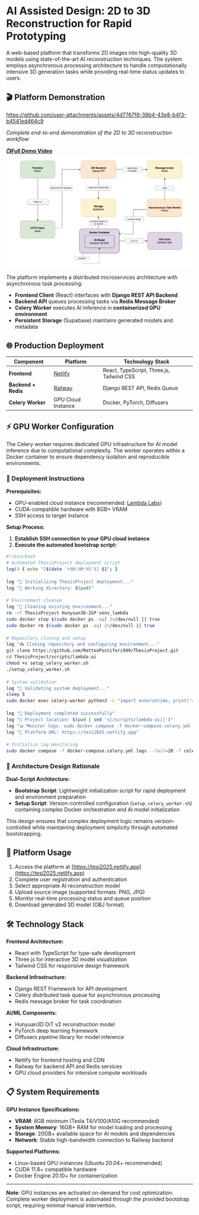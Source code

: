 # AI Assisted Design: 2D to 3D Reconstruction for Rapid Prototyping

A web-based platform that transforms 2D images into high-quality 3D models using state-of-the-art AI reconstruction techniques. The system employs asynchronous processing architecture to handle computationally intensive 3D generation tasks while providing real-time status updates to users.

## 🎬 Platform Demonstration

https://github.com/user-attachments/assets/4d7767f6-39b4-43e8-b4f3-b4541ed464c9


*Complete end-to-end demonstration of the 2D to 3D reconstruction workflow*

**[📺Full Demo Video](docs/videoDemostration.mp4)**
![System Architecture](docs/ComponentDiagram.png)

The platform implements a distributed microservices architecture with asynchronous task processing:
- **Frontend Client** (React) interfaces with **Django REST API Backend**
- **Backend API** queues processing tasks via **Redis Message Broker**
- **Celery Worker** executes AI inference in **containerized GPU environment**
- **Persistent Storage** (Supabase) maintains generated models and metadata

## 🌐 Production Deployment

| Component | Platform | Technology Stack |
|-----------|----------|------------------|
| **Frontend** | [Netlify](https://tesi2025.netlify.app) | React, TypeScript, Three.js, Tailwind CSS |
| **Backend + Redis** | [Railway](https://railway.app) | Django REST API, Redis Queue |
| **Celery Worker** | GPU Cloud Instance | Docker, PyTorch, Diffusers |

## ⚡ GPU Worker Configuration

The Celery worker requires dedicated GPU infrastructure for AI model inference due to computational complexity. The worker operates within a Docker container to ensure dependency isolation and reproducible environments.

### 🚀 Deployment Instructions

**Prerequisites:**
- GPU-enabled cloud instance (recommended: [Lambda Labs](https://lambda.ai))
- CUDA-compatible hardware with 8GB+ VRAM
- SSH access to target instance

**Setup Process:**

1. **Establish SSH connection to your GPU cloud instance**
2. **Execute the automated bootstrap script:**

```bash
#!/bin/bash
# Automated ThesisProject deployment script
log() { echo "[$(date '+%H:%M:%S')] $1"; }

log "🚀 Initializing ThesisProject deployment..."
log "📍 Working directory: $(pwd)"

# Environment cleanup
log "🧹 Cleaning existing environment..."
rm -rf ThesisProject Hunyuan3D-2GP venv_lambda
sudo docker stop $(sudo docker ps -aq) 2>/dev/null || true
sudo docker rm $(sudo docker ps -aq) 2>/dev/null || true

# Repository cloning and setup
log "📥 Cloning repository and configuring environment..."
git clone https://github.com/MatteoPostiferi999/ThesisProject.git
cd ThesisProject/scripts/lambda-ai
chmod +x setup_celery_worker.sh
./setup_celery_worker.sh

# System validation
log "🧪 Validating system deployment..."
sleep 5
sudo docker exec celery-worker python3 -c "import onnxruntime; print('✅ System operational')" && log "✅ Deployment successful" || log "❌ Deployment failed"

log "🎉 Deployment completed successfully"
log "📍 Project location: $(pwd | sed 's|/scripts/lambda-ai||')"
log "📊 Monitor logs: sudo docker compose -f docker-compose.celery.yml logs -f celery-worker"
log "🎯 Platform URL: https://tesi2025.netlify.app"

# Initialize log monitoring
sudo docker compose -f docker-compose.celery.yml logs --tail=20 -f celery-worker
```

### 🔧 Architecture Design Rationale

**Dual-Script Architecture:**
- **Bootstrap Script**: Lightweight initialization script for rapid deployment and environment preparation
- **Setup Script**: Version-controlled configuration (`setup_celery_worker.sh`) containing complex Docker orchestration and AI model initialization

This design ensures that complex deployment logic remains version-controlled while maintaining deployment simplicity through automated bootstrapping.

## 🎯 Platform Usage

1. Access the platform at [https://tesi2025.netlify.app](https://tesi2025.netlify.app)
2. Complete user registration and authentication
3. Select appropriate AI reconstruction model
4. Upload source image (supported formats: PNG, JPG)
5. Monitor real-time processing status and queue position
6. Download generated 3D model (OBJ format)

## 🛠️ Technology Stack

**Frontend Architecture:**
- React with TypeScript for type-safe development
- Three.js for interactive 3D model visualization
- Tailwind CSS for responsive design framework

**Backend Infrastructure:**
- Django REST Framework for API development
- Celery distributed task queue for asynchronous processing
- Redis message broker for task coordination

**AI/ML Components:**
- Hunyuan3D DiT v2 reconstruction model
- PyTorch deep learning framework
- Diffusers pipeline library for model inference

**Cloud Infrastructure:**
- Netlify for frontend hosting and CDN
- Railway for backend API and Redis services
- GPU cloud providers for intensive compute workloads

## 📋 System Requirements

**GPU Instance Specifications:**
- **VRAM**: 8GB minimum (Tesla T4/V100/A10G recommended)
- **System Memory**: 16GB+ RAM for model loading and processing
- **Storage**: 20GB+ available space for AI models and dependencies
- **Network**: Stable high-bandwidth connection to Railway backend

**Supported Platforms:**
- Linux-based GPU instances (Ubuntu 20.04+ recommended)
- CUDA 11.8+ compatible hardware
- Docker Engine 20.10+ for containerization

---

**Note**: GPU instances are activated on-demand for cost optimization. Complete worker deployment is automated through the provided bootstrap script, requiring minimal manual intervention.